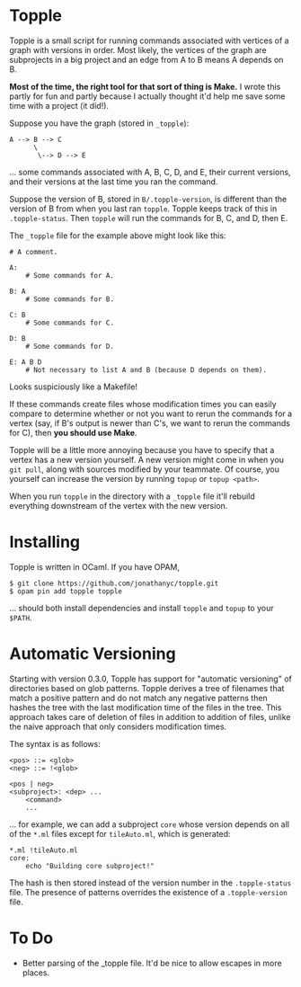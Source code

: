 # Topple

Topple is a small script for running commands associated with vertices of a graph with versions in order.
Most likely, the vertices of the graph are subprojects in a big project and an edge from A to B means A depends on B.

**Most of the time, the right tool for that sort of thing is Make.**
I wrote this partly for fun and partly because I actually thought it'd help me save some time with a project (it did!).

Suppose you have the graph (stored in `_topple`):

    A --> B --> C
          \
           \--> D --> E

... some commands associated with A, B, C, D, and E, their current versions, and their versions at the last time you ran the command.

Suppose the version of B, stored in `B/.topple-version`, is different than the version of B from when you last ran `topple`.
Topple keeps track of this in `.topple-status`.
Then `topple` will run the commands for B, C, and D, then E.

The `_topple` file for the example above might look like this:

    # A comment.

    A:
        # Some commands for A.

    B: A
        # Some commands for B.

    C: B
        # Some commands for C.

    D: B
        # Some commands for D.

    E: A B D
        # Not necessary to list A and B (because D depends on them).

Looks suspiciously like a Makefile!

If these commands create files whose modification times you can easily compare to determine whether or not you want to rerun the commands for a vertex (say, if B's output is newer than C's, we want to rerun the commands for C), then **you should use Make**.

Topple will be a little more annoying because you have to specify that a vertex has a new version yourself.
A new version might come in when you `git pull`, along with sources modified by your teammate. 
Of course, you yourself can increase the version by running `topup` or `topup <path>`.

When you run `topple` in the directory with a `_topple` file it'll rebuild everything downstream of the vertex with the new version.

# Installing

Topple is written in OCaml. If you have OPAM,

    $ git clone https://github.com/jonathanyc/topple.git
    $ opam pin add topple topple

... should both install dependencies and install `topple` and `topup` to your `$PATH`.

# Automatic Versioning

Starting with version 0.3.0, Topple has support for "automatic versioning" of
directories based on glob patterns.
Topple derives a tree of filenames that match a positive pattern and do not
match any negative patterns then hashes the tree with the last modification
time of the files in the tree.
This approach takes care of deletion of files in addition to addition of files,
unlike the naive approach that only considers modification times.

The syntax is as follows:

    <pos> ::= <glob>
    <neg> ::= !<glob>
    
    <pos | neg>
    <subproject>: <dep> ...
        <command>
        ...

... for example, we can add a subproject `core` whose version depends on all of
the `*.ml` files except for `tileAuto.ml`, which is generated:

    *.ml !tileAuto.ml
    core:
        echo "Building core subproject!"

The hash is then stored instead of the version number in the `.topple-status` file.
The presence of patterns overrides the existence of a `.topple-version` file.

# To Do

- Better parsing of the _topple file. It'd be nice to allow escapes in more
  places.

